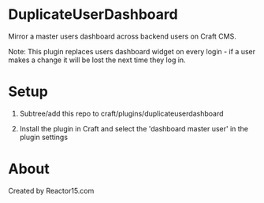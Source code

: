 # DuplicateUserDashboard
Mirror a master users dashboard across backend users on Craft CMS.

Note: This plugin replaces users dashboard widget on every login - if a user makes a change it will be lost the next time they log in.

# Setup

1) Subtree/add this repo to craft/plugins/duplicateuserdashboard

2) Install the plugin in Craft and select the 'dashboard master user' in the plugin settings 

# About

Created by Reactor15.com
